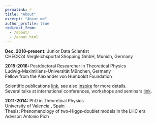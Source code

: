 ```yaml
---
permalink: /
title: "About"
excerpt: "About me"
author_profile: true
redirect_from: 
  - /about/
  - /about.html
---
```




**Dec. 2018-present:** Junior Data Scientist           
     CHECK24 Vergleichsportal Shopping GmbH, Munich, Germany



**2015-2018:** Postdoctoral Researcher in Theoretical Physics    
Ludwig-Maximilians-Universität München, Germany      
Fellow from the Alexander von Humboldt Foundation
 
 
Scientific publications [link](https://celis.github.io/files/list_of_publications.pdf), see also [inspire](http://inspirehep.net/author/profile/A.Celis.1) for more details.   
Several talks at international conferences, workshops and seminars [link](https://celis.github.io/files/conferences.pdf).          



**2011-2014:**  PhD in Theoretical Physics  
   University of Valencia  , Spain   
 Thesis: Phenomenology of two-Higgs-doublet models in the LHC era    
   Advisor: Antonio Pich 

